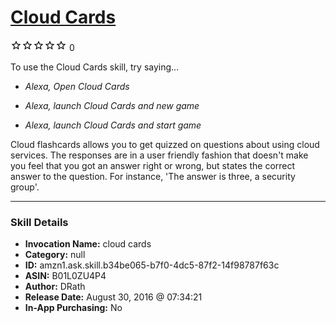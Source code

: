 # [Cloud Cards](http://alexa.amazon.com/#skills/amzn1.ask.skill.b34be065-b7f0-4dc5-87f2-14f98787f63c)
![0 stars](../../images/ic_star_border_black_18dp_1x.png)![0 stars](../../images/ic_star_border_black_18dp_1x.png)![0 stars](../../images/ic_star_border_black_18dp_1x.png)![0 stars](../../images/ic_star_border_black_18dp_1x.png)![0 stars](../../images/ic_star_border_black_18dp_1x.png) 0

To use the Cloud Cards skill, try saying...

* *Alexa, Open Cloud Cards*

* *Alexa, launch Cloud Cards and new game*

* *Alexa, launch Cloud Cards and start game*

Cloud flashcards allows you to get quizzed on questions about using cloud services. The responses are in a user friendly fashion that doesn't make you feel that you got an answer right or wrong, but states the correct answer to the question. For instance, 'The answer is three, a security group'.

***

### Skill Details

* **Invocation Name:** cloud cards
* **Category:** null
* **ID:** amzn1.ask.skill.b34be065-b7f0-4dc5-87f2-14f98787f63c
* **ASIN:** B01L0ZU4P4
* **Author:** DRath
* **Release Date:** August 30, 2016 @ 07:34:21
* **In-App Purchasing:** No
